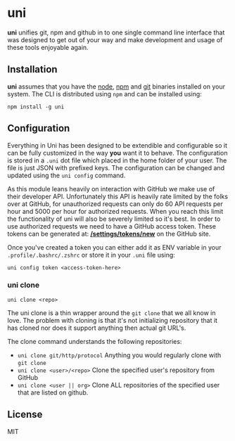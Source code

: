 # uni

**uni** unifies git, npm and github in to one single command line interface that
was designed to get out of your way and make development and usage of these
tools enjoyable again.

## Installation

**uni** assumes that you have the [node], [npm] and [git] binaries installed on
your system. The CLI is distributed using `npm` and can be installed using:

```
npm install -g uni
```

## Configuration

Everything in Uni has been designed to be extendible and configurable so it can
be fully customized in the way **you** want it to behave. The configuration is
stored in a `.uni` dot file which placed in the home folder of your user. The
file is just JSON with prefixed keys. The configuration can be changed and
updated using the `uni config` command.

As this module leans heavily on interaction with GitHub we make use of their
developer API. Unfortunately this API is heavily rate limited by the folks over
at GitHub, for unauthorized requests can only do 60 API requests per hour and
5000 per hour for authorized requests. When you reach this limit the
functionality of uni will also be severely limited so it's best. In order to use
authorized requests we need to have a GitHub access token. These tokens can be
generated at: **[/settings/tokens/new](https://github.com/settings/tokens/new)**
on the GitHub site.

Once you've created a token you can either add it as ENV variable in your
`.profile/.bashrc/.zshrc` or store it in your `.uni` file using:

```
uni config token <access-token-here>
```

### uni clone

```
uni clone <repo>
```

The uni clone is a thin wrapper around the `git clone` that we all know in love.
The problem with cloning is that it's not initializing repository that it has
cloned nor does it support anything then actual git URL's.

The clone command understands the following repositories:

- `uni clone git/http/protocol` Anything you would regularly clone with `git clone`
- `uni clone <user>/<repo>` Clone the specified user's repository from GitHub
- `uni clone <user || org>` Clone ALL repositories of the specified user that
  are listed on github.

## License

MIT

[node]: http://nodejs.org/
[npm]: http://browsenpm.org/package/npm/
[git]: http://git-scm.com/
